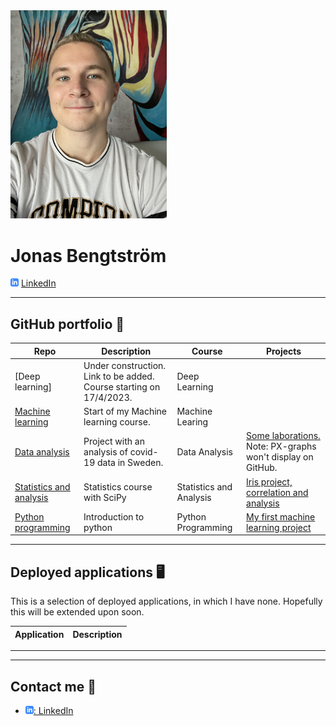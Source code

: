 
<img src="assets/profilbild.png" width="250">



# Jonas Bengtström 

<img src="assets/linkedIn-icon.png"> [LinkedIn](https://www.linkedin.com/in/jonas-bengtstr%C3%B6m-74108524a)

---

## GitHub portfolio :briefcase:




| Repo                           | Description                        | Course  | Projects |
| ------------------------------ | ---------------------------------- | ------- | -------- |
| [Deep learning]           | Under construction. Link to be added. Course starting on 17/4/2023.              | Deep Learning
| [Machine learning](https://github.com/JonasBE13/machine-learning-jonas-bengtstrom)        | Start of my Machine learning course.|Machine Learing|
| [Data analysis](https://github.com/JonasBE13/Databehandling-Jonas-Bengtstrom)           | Project with an analysis of covid-19 data in Sweden.|Data Analysis|[Some laborations.](https://github.com/JonasBE13/Databehandling-Jonas-Bengtstrom/tree/main/LABB%201) Note: PX-graphs won't display on GitHub.|
| [Statistics and analysis](https://github.com/JonasBE13/Statistics-and-analysis)| Statistics course with SciPy| Statistics and Analysis | [Iris project, correlation and analysis](https://github.com/JonasBE13/Statistics-and-analysis/blob/master/Statistics%20and%20analysis/assignment.ipynb)
| [Python programming](https://github.com/JonasBE13/Python-Jonas-Bengtstrom)    | Introduction to python| Python Programming | [My first machine learning project](https://github.com/JonasBE13/Python-Jonas-Bengtstrom/blob/main/Labb%202/Labb2-FINISHED-SOLUTION.ipynb) |



---

## Deployed applications :desktop_computer:

This is a selection of deployed applications, in which I have none. Hopefully this will be extended upon soon. 

| Application                    | Description                                   |
| ------------------------------ | --------------------------------------------- |

---



---

## Contact me :iphone:

- [![linkedIn icon](assets/linkedIn-icon.png): LinkedIn][linkedin]

[linkedin]: https://www.linkedin.com/in/jonas-bengtstr%C3%B6m-74108524a/
